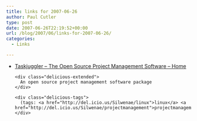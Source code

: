 ```yaml
---
title: links for 2007-06-26
author: Paul Cutler
type: post
date: 2007-06-26T22:19:52+00:00
url: /blog/2007/06/links-for-2007-06-26/
categories:
  - Links

---
```

<ul class="delicious">
  <li>
    <div class="delicious-link">
      <a href="http://www.taskjuggler.org/">Taskjuggler &#8211; The Open Source Project Management Software &#8211; Home</a>
    </div>
    
    <div class="delicious-extended">
      An open source project management software package
    </div>
    
    <div class="delicious-tags">
      (tags: <a href="http://del.icio.us/Silwenae/linux">linux</a> <a href="http://del.icio.us/Silwenae/projectmanagement">projectmanagement</a>)
    </div>
  </li>
</ul>